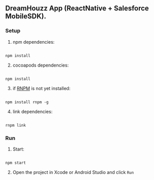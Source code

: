 ## DreamHouzz App (ReactNative + Salesforce MobileSDK). 

### Setup

1. npm dependencies:

  ```

  npm install

  ```

2. cocoapods dependencies:

  ```

  npm install

  ```

3. if [RNPM](http://facebook.github.io/react-native/releases/0.24/docs/linking-libraries-ios.html#automatic-linking) is not yet installed:

  ```

  npm install rnpm -g

  ```
4. link dependencies: 

  ```

  rnpm link

  ```
  
### Run

1. Start:

  ```

  npm start

  ```

2. Open the project in Xcode or Android Studio and click `Run`

